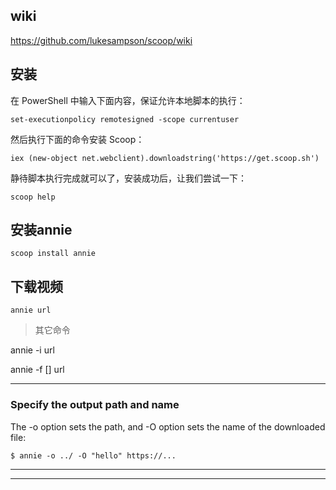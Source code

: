 
## wiki
https://github.com/lukesampson/scoop/wiki

## 安装

在 PowerShell 中输入下面内容，保证允许本地脚本的执行：
```
set-executionpolicy remotesigned -scope currentuser
```
然后执行下面的命令安装 Scoop：
```
iex (new-object net.webclient).downloadstring('https://get.scoop.sh')
```
静待脚本执行完成就可以了，安装成功后，让我们尝试一下：
```
scoop help
```


## 安装annie

```
scoop install annie
```

## 下载视频

```
annie url
```

> 其它命令

annie -i url

annie -f [] url


---

### Specify the output path and name

The -o option sets the path, and -O option sets the name of the downloaded file:
```
$ annie -o ../ -O "hello" https://...
```
---

---